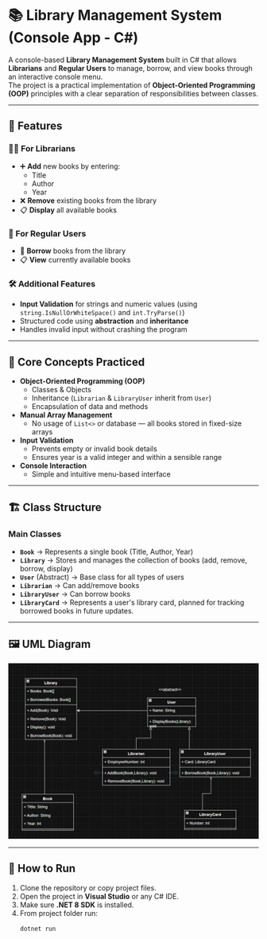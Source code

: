 ﻿# 📚 Library Management System (Console App - C#)

A console-based **Library Management System** built in C# that allows **Librarians** and **Regular Users** to manage, borrow, and view books through an interactive console menu.  
The project is a practical implementation of **Object-Oriented Programming (OOP)** principles with a clear separation of responsibilities between classes.

---

## 📌 Features

### 👨‍💼 For Librarians

- ➕ **Add** new books by entering:
  - Title
  - Author
  - Year
- ❌ **Remove** existing books from the library
- 📋 **Display** all available books

### 👤 For Regular Users

- 📖 **Borrow** books from the library
- 📋 **View** currently available books

### 🛠 Additional Features

- **Input Validation** for strings and numeric values (using `string.IsNullOrWhiteSpace()` and `int.TryParse()`)
- Structured code using **abstraction** and **inheritance**
- Handles invalid input without crashing the program

---

## 🧠 Core Concepts Practiced

- **Object-Oriented Programming (OOP)**
  - Classes & Objects
  - Inheritance (`Librarian` & `LibraryUser` inherit from `User`)
  - Encapsulation of data and methods
- **Manual Array Management**
  - No usage of `List<>` or database — all books stored in fixed-size arrays
- **Input Validation**
  - Prevents empty or invalid book details
  - Ensures year is a valid integer and within a sensible range
- **Console Interaction**
  - Simple and intuitive menu-based interface

---

## 🏗 Class Structure

### **Main Classes**

- **`Book`** → Represents a single book (Title, Author, Year)
- **`Library`** → Stores and manages the collection of books (add, remove, borrow, display)
- **`User`** (Abstract) → Base class for all types of users
- **`Librarian`** → Can add/remove books
- **`LibraryUser`** → Can borrow books
- **`LibraryCard`** → Represents a user's library card, planned for tracking borrowed books in future updates.

---

## 🖼 UML Diagram

![UML Diagram](Images/UML.png)

---

## 🚀 How to Run

1. Clone the repository or copy project files.
2. Open the project in **Visual Studio** or any C# IDE.
3. Make sure **.NET 8 SDK** is installed.
4. From project folder run:
   ```bash
   dotnet run
   ```
